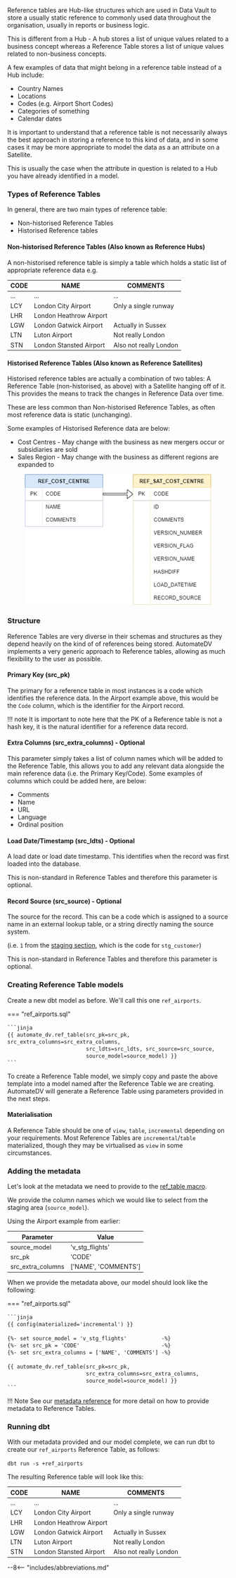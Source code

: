 Reference tables are Hub-like structures which are used in Data Vault to store a usually static reference
to commonly used data throughout the organisation, usually in reports or business logic.

This is different from a Hub - A hub stores a list of unique values related to a business concept whereas a Reference
Table
stores a list of unique values related to non-business concepts.

A few examples of data that might belong in a reference table instead of a Hub include:

- Country Names
- Locations
- Codes (e.g. Airport Short Codes)
- Categories of something
- Calendar dates

It is important to understand that a reference table is not necessarily always the best approach in storing a
reference to this kind of data, and in some cases it may be more appropriate to model the data as a an attribute on a
Satellite.

This is usually the case when the attribute in question is related to a Hub you have already identified in a model.

### Types of Reference Tables

In general, there are two main types of reference table:

- Non-historised Reference Tables
- Historised Reference tables

#### Non-historised Reference Tables (Also known as Reference Hubs)

A non-historised reference table is simply a table which holds a static list of appropriate reference data e.g.

| CODE | NAME                    | COMMENTS               |
|------|-------------------------|------------------------|
| ...  | ...                     | ...                    |
| LCY  | London City Airport     | Only a single runway   |
| LHR  | London Heathrow Airport |                        |
| LGW  | London Gatwick Airport  | Actually in Sussex     |
| LTN  | Luton Airport           | Not really London      |
| STN  | London Stansted Airport | Also not really London |

#### Historised Reference Tables (Also known as Reference Satellites)

Historised reference tables are actually a combination of two tables: A Reference Table (non-historised, as above) 
with a Satellite hanging off of it. This provides the means to track the changes in Reference Data over time.

These are less common than Non-historised Reference Tables, as often most reference data is static (unchanging). 

Some examples of Historised Reference data are below:

- Cost Centres - May change with the business as new mergers occur or subsidiaries are sold 
- Sales Region - May change with the business as different regions are expanded to 

<figure markdown>

  ![Historised Reference Table](../assets/images/historised_ref.png)

</figure>

### Structure

Reference Tables are very diverse in their schemas and structures as they depend heavily on the kind of 
of references being stored. AutomateDV implements a very generic approach to Reference tables, allowing as much flexibility to the user as possible.

#### Primary Key (src_pk)

The primary for a reference table in most instances is a code which identifies the reference data. 
In the Airport example above, this would be the `Code` column, which is the identifier for the Airport record. 

!!! note
    It is important to note here that the PK of a Reference table is not a hash key, it is the natural identifier for a reference data record.

#### Extra Columns (src_extra_columns) - Optional

This parameter simply takes a list of column names which will be added to the Reference Table, this allows you to add
any relevant data alongside the main reference data (i.e. the Primary Key/Code). Some examples of columns which could be added here, are below:

- Comments
- Name
- URL 
- Language
- Ordinal position

#### Load Date/Timestamp (src_ldts) - Optional
A load date or load date timestamp. This identifies when the record was first loaded into the database.

This is non-standard in Reference Tables and therefore this parameter is optional.

#### Record Source (src_source) - Optional
The source for the record. This can be a code which is assigned to a source name in an external lookup table, 
or a string directly naming the source system.

(i.e. `1` from the [staging section](tut_staging.md#adding-the-metadata), 
which is the code for `stg_customer`)

This is non-standard in Reference Tables and therefore this parameter is optional.

### Creating Reference Table models

Create a new dbt model as before. We'll call this one `ref_airports`. 

=== "ref_airports.sql"

    ```jinja
    {{ automate_dv.ref_table(src_pk=src_pk, src_extra_columns=src_extra_columns, 
                             src_ldts=src_ldts, src_source=src_source,
                             source_model=source_model) }}
    ```

To create a Reference Table model, we simply copy and paste the above template into a model named after the Reference Table we
are creating. AutomateDV will generate a Reference Table using parameters provided in the next steps.

#### Materialisation

A Reference Table should be one of `view`, `table`, `incremental` depending on your requirements. 
Most Reference Tables are `incremental`/`table` materialized, though they may be virtualised as `view` in some circumstances.

### Adding the metadata

Let's look at the metadata we need to provide to the [ref_table macro](../macros/index.md#reftable).

We provide the column names which we would like to select from the staging area (`source_model`).

Using the Airport example from earlier:

| Parameter         | Value                |
|-------------------|----------------------|
| source_model      | 'v_stg_flights'      |
| src_pk            | 'CODE'               |
| src_extra_columns | ['NAME', 'COMMENTS'] |

When we provide the metadata above, our model should look like the following:


=== "ref_airports.sql"

    ```jinja
    {{ config(materialized='incremental') }}
                                                     
    {%- set source_model = 'v_stg_flights'           -%}
    {%- set src_pk = 'CODE'                          -%}
    {%- set src_extra_columns = ['NAME', 'COMMENTS'] -%}
    
    {{ automate_dv.ref_table(src_pk=src_pk, 
                             src_extra_columns=src_extra_columns,
                             source_model=source_model) }}
    ```

!!! Note
    See our [metadata reference](../metadata.md#reference-tables) for more detail on how to provide metadata to Reference Tables.

### Running dbt

With our metadata provided and our model complete, we can run dbt to create our `ref_airports` Reference Table, as follows:

`dbt run -s +ref_airports`

The resulting Reference table will look like this:

| CODE | NAME                    | COMMENTS               |
|------|-------------------------|------------------------|
| ...  | ...                     | ...                    |
| LCY  | London City Airport     | Only a single runway   |
| LHR  | London Heathrow Airport |                        |
| LGW  | London Gatwick Airport  | Actually in Sussex     |
| LTN  | Luton Airport           | Not really London      |
| STN  | London Stansted Airport | Also not really London |

--8<-- "includes/abbreviations.md"